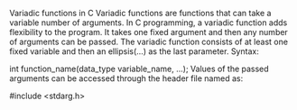 Variadic functions in C
Variadic functions are functions that can take a variable number of arguments. In C programming, a variadic function adds flexibility to the program. It takes one fixed argument and then any number of arguments can be passed. The variadic function consists of at least one fixed variable and then an ellipsis(…) as the last parameter.
Syntax:

int function_name(data_type variable_name, ...);
Values of the passed arguments can be accessed through the header file named as:

#include <stdarg.h>
